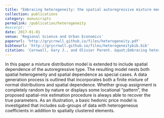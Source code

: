 ```yaml
---
title: "Embracing heterogeneity: the spatial autoregressive mixture model"
collection: publications
category: manuscripts
permalink: /publication/heterogeneity
#excerpt: ''
date: 2017-01-01
venue: 'Regional Science and Urban Economics'
paperurl: 'http://grycrnwll.github.io/files/heterogeneity.pdf'
bibtexurl: 'http://grycrnwll.github.io/files/heterogeneitybib.bib'
citation: 'Cornwall, Gary J., and Olivier Parent. &quot;Embracing heterogeneity: the spatial autoregressive mixture model.&quot; <i>Regional Science and Urban Economics </i>. (2017) 64, 148-161.'
---
```

In this paper a mixture distribution model is extended to include spatial dependence of the autoregressive type.
 The resulting model nests both spatial heterogeneity and spatial dependence as special cases. A data generation
 process is outlined that incorporates both a finite mixture of normal distributions and spatial dependence.
 Whether group assignment is completely random by nature or displays some locational “pattern”, the proposed
 spatial-mix estimation procedure is always able to recover the true parameters. As an illustration, a basic
 hedonic price model is investigated that includes sub-groups of data with heterogeneous coefficients in addition
 to spatially clustered elements.
